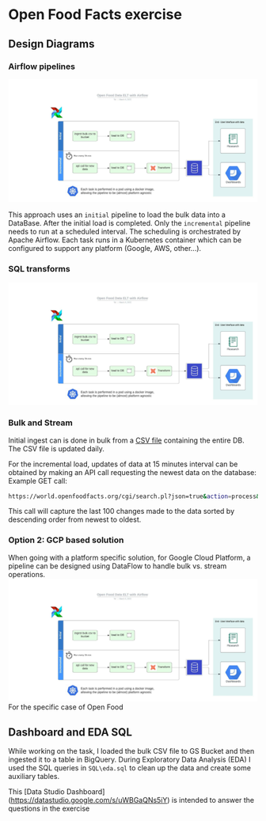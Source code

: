 # Open Food Facts exercise

## Design Diagrams

### Airflow pipelines
![image](https://github.com/talgalfsky/open_food_facts/blob/main/images/open_food_data_elt_with_airflow.jpeg)

This approach uses an `initial` pipeline to load the bulk data into a DataBase. After the initial load is completed. Only the `incremental` pipeline needs to run at a scheduled interval. The scheduling is orchestrated by Apache Airflow. Each task runs in a Kubernetes container which can be configured to support any platform (Google, AWS, other...).

### SQL transforms
![SQL Transforms](https://github.com/talgalfsky/open_food_facts/blob/master/images/open_food_data_elt_with_airflow.jpeg?raw=true)

### Bulk and Stream
Initial ingest can is done in bulk from a [CSV file](https://static.openfoodfacts.org/data/en.openfoodfacts.org.products.csv) containing the entire DB. The CSV file is updated daily.

For the incremental load, updates of data at 15 minutes interval can be obtained by making an API call requesting the newest data on the database:
Example GET call:

``` bash
https://world.openfoodfacts.org/cgi/search.pl?json=true&action=process&sort_by=last_modified_t&page_size=100
```

This call will capture the last 100 changes made to the data sorted by descending order from newest to oldest.


### Option 2: GCP based solution
When going with a platform specific solution, for Google Cloud Platform, a pipeline can be designed using DataFlow to handle bulk vs. stream operations.
![GCP Pipeline](https://github.com/talgalfsky/open_food_facts/blob/master/images/open_food_data_elt_with_airflow.jpeg?raw=true)
For the specific case of Open Food 

## Dashboard and EDA SQL
While working on the task, I loaded the bulk CSV file to GS Bucket and then ingested it to a table in BigQuery.
During Exploratory Data Analysis (EDA) I used the SQL queries in `SQL\eda.sql` to clean up the data and create some auxiliary tables.

This [Data Studio Dashboard] (https://datastudio.google.com/s/uWBGaQNs5iY) is intended to answer the questions in the exercise
